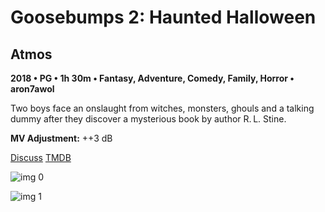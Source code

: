 # Goosebumps 2: Haunted Halloween

## Atmos

**2018 • PG • 1h 30m • Fantasy, Adventure, Comedy, Family, Horror • aron7awol**

Two boys face an onslaught from witches, monsters, ghouls and a talking dummy after they discover a mysterious book by author R. L. Stine.

**MV Adjustment:** ++3 dB

[Discuss](https://www.avsforum.com/threads/bass-eq-for-filtered-movies.2995212/post-57408846)  [TMDB](442062)

![img 0](https://i.imgur.com/5LtY2OX.jpg)

![img 1](https://i.imgur.com/VOyOESy.jpg)


